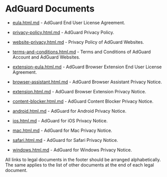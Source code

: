 
# AdGuard Documents

- [eula.html.md](eula.html.md) - AdGuard End User License Agreement.

- [privacy-policy.html.md](rivacy-policy.html.md) - AdGuard Privacy Policy.

- [website-privacy.html.md](website-privacy.html.md) - Privacy Policy of AdGuard Websites.

- [terms-and-conditions.html.md](terms-and-conditions.html.md) - Terms and Conditions of AdGuard Account and AdGuard Websites.

- [extension-eula.html.md](extension-eula.html.md) - AdGuard Browser Extension End User License Agreement.

- [browser-assistant.html.md](browser-assistant.html.md) - AdGuard Browser Assistant Privacy Notice.

- [extension.html.md](extension.html.md) - AdGuard Browser Extension Privacy Notice.

- [content-blocker.html.md](content-blocker.html.md) - AdGuard Content Blocker Privacy Notice.

- [android.html.md](android.html.md) - AdGuard for Android Privacy Notice.

- [ios.html.md](ios.html.md) - AdGuard for iOS Privacy Notice.

- [mac.html.md](mac.html.md) - AdGuard for Mac Privacy Notice.

- [safari.html.md](safari.html.md) - AdGuard for Safari Privacy Notice.

- [windows.html.md](windows.html.md) - AdGuard for Windows Privacy Notice.

All links to legal documents in the footer should be arranged alphabetically. The same applies to the list of other documents at the end of each legal document.
